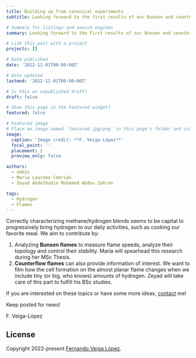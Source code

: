 ```yaml
---
title: Building up from canonical experiments
subtitle: Looking forward to the first results of our Bunsen and counterflow burners to characterize natural gas/hydrogen flames. 

# Summary for listings and search engines
summary: Looking forward to the first results of our Bunsen and counterflow burners to characterize natural gas/hydrogen flames. 

# Link this post with a project
projects: []

# Date published
date: '2022-11-01T00:00:00Z'

# Date updated
lastmod: '2022-11-01T00:00:00Z'

# Is this an unpublished draft?
draft: false

# Show this page in the Featured widget?
featured: false

# Featured image
# Place an image named `featured.jpg/png` in this page's folder and customize its options here.
image:
  caption: 'Image credit: **F. Veiga-López**'
  focal_point: ''
  placement: 2
  preview_only: false

authors:
  - admin
  - María Lauroba Cebrián
  - Zeyad Abdelbadie Mohamed Abdou Zahran

tags:
  - Hydrogen
  - Flames
---
```


Correctly characterizing methane/hydrogen blends seems to be capital to progressively bring hydrogen to our daily activities, such as cooking our favorite meal. We aim to contribute by:

1. Analyzing **Bunsen flames** to measure flame speeds, analyze their topology and control their stability. María will spearhead this research during her MSc Thesis.
2. **Counterflow flames** can also provide information of interest. We want to film how the cell formation on the almost planar flame changes when we include tiny (or big, who knows) amounts of hydrogen. Zeyad will take care of this part to fulfill his BSc studies.

If you are interested on these topics or have some more ideas, [contact](#contact) me!

Keep posted for news!

F. Veiga-López

## License

Copyright 2022-present [Fernando Veiga López](https://www.fveigalopez.com).

